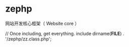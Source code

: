 # zephp
网站开发核心框架（ Website core ）

// Once including, get everything.
include dirname(__FILE__) . '/zephp/zz.class.php';




